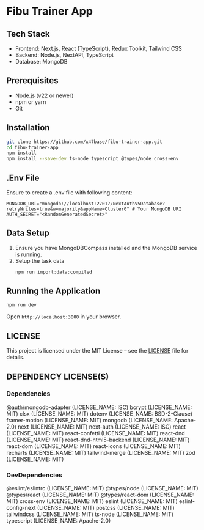 # Fibu Trainer App

## Tech Stack

- Frontend: Next.js, React (TypeScript), Redux Toolkit, Tailwind CSS  
- Backend: Node.js, NextAPI, TypeScript  
- Database: MongoDB  

## Prerequisites

- Node.js (v22 or newer)  
- npm or yarn  
- Git  

## Installation

```bash
git clone https://github.com/x47base/fibu-trainer-app.git
cd fibu-trainer-app
npm install
npm install --save-dev ts-node typescript @types/node cross-env
```

## .Env File

Ensure to create a .env file with following content:

```env
MONGODB_URI="mongodb://localhost:27017/NextAuthV5Database?retryWrites=true&w=majority&appName=Cluster0" # Your MongoDB URI
AUTH_SECRET="<RandomGeneratedSecret>"
```

## Data Setup

1. Ensure you have MongoDBCompass installed and the MongoDB service is running.
2. Setup the task data
   ```bash
   npm run import:data:compiled
   ```

## Running the Application

```bash
npm run dev
```  
Open `http://localhost:3000` in your browser.


## LICENSE

This project is licensed under the MIT License – see the [LICENSE](LICENSE) file for details.

## DEPENDENCY LICENSE(S)

### Dependencies

@auth/mongodb-adapter (LICENSE_NAME: ISC)
bcrypt (LICENSE_NAME: MIT)
clsx (LICENSE_NAME: MIT)
dotenv (LICENSE_NAME: BSD-2-Clause)
framer-motion (LICENSE_NAME: MIT)
mongodb (LICENSE_NAME: Apache-2.0)
next (LICENSE_NAME: MIT)
next-auth (LICENSE_NAME: ISC)
react (LICENSE_NAME: MIT)
react-confetti (LICENSE_NAME: MIT)
react-dnd (LICENSE_NAME: MIT)
react-dnd-html5-backend (LICENSE_NAME: MIT)
react-dom (LICENSE_NAME: MIT)
react-icons (LICENSE_NAME: MIT)
recharts (LICENSE_NAME: MIT)
tailwind-merge (LICENSE_NAME: MIT)
zod (LICENSE_NAME: MIT)

### DevDependencies

@eslint/eslintrc (LICENSE_NAME: MIT)
@types/node (LICENSE_NAME: MIT)
@types/react (LICENSE_NAME: MIT)
@types/react-dom (LICENSE_NAME: MIT)
cross-env (LICENSE_NAME: MIT)
eslint (LICENSE_NAME: MIT)
eslint-config-next (LICENSE_NAME: MIT)
postcss (LICENSE_NAME: MIT)
tailwindcss (LICENSE_NAME: MIT)
ts-node (LICENSE_NAME: MIT)
typescript (LICENSE_NAME: Apache-2.0)


